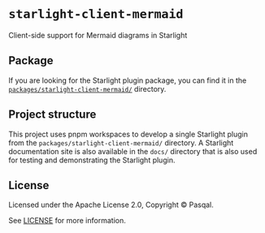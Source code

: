 # `starlight-client-mermaid`

Client-side support for Mermaid diagrams in Starlight

## Package

If you are looking for the Starlight plugin package, you can find it in the [`packages/starlight-client-mermaid/`](/packages/starlight-client-mermaid/) directory.

## Project structure

This project uses pnpm workspaces to develop a single Starlight plugin from the `packages/starlight-client-mermaid/` directory. A Starlight documentation site is also available in the `docs/` directory that is also used for testing and demonstrating the Starlight plugin.

## License

Licensed under the Apache License 2.0, Copyright © Pasqal.

See [LICENSE](/LICENSE) for more information.
